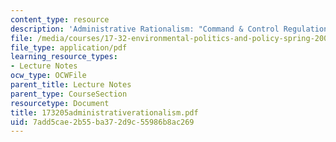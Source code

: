 ```yaml
---
content_type: resource
description: 'Administrative Rationalism: "Command & Control Regulation"'
file: /media/courses/17-32-environmental-politics-and-policy-spring-2003/7add5cae2b55ba372d9c55986b8ac269_173205administrativerationalism.pdf
file_type: application/pdf
learning_resource_types:
- Lecture Notes
ocw_type: OCWFile
parent_title: Lecture Notes
parent_type: CourseSection
resourcetype: Document
title: 173205administrativerationalism.pdf
uid: 7add5cae-2b55-ba37-2d9c-55986b8ac269
---
```

